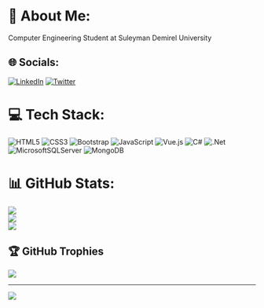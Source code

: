 # 💫 About Me:
Computer Engineering Student at Suleyman Demirel University


## 🌐 Socials:
[![LinkedIn](https://img.shields.io/badge/LinkedIn-%230077B5.svg?logo=linkedin&logoColor=white)](https://linkedin.com/in/https://www.linkedin.com/in/sad%C4%B1k-efecan-demircan-562244224/) [![Twitter](https://img.shields.io/badge/Twitter-%231DA1F2.svg?logo=Twitter&logoColor=white)](https://twitter.com/sedemircan) 

# 💻 Tech Stack:
![HTML5](https://img.shields.io/badge/html5-%23E34F26.svg?style=for-the-badge&logo=html5&logoColor=white) ![CSS3](https://img.shields.io/badge/css3-%231572B6.svg?style=for-the-badge&logo=css3&logoColor=white) ![Bootstrap](https://img.shields.io/badge/bootstrap-%23563D7C.svg?style=for-the-badge&logo=bootstrap&logoColor=white) ![JavaScript](https://img.shields.io/badge/javascript-%23323330.svg?style=for-the-badge&logo=javascript&logoColor=%23F7DF1E) ![Vue.js](https://img.shields.io/badge/vuejs-%2335495e.svg?style=for-the-badge&logo=vuedotjs&logoColor=%234FC08D) ![C#](https://img.shields.io/badge/c%23-%23239120.svg?style=for-the-badge&logo=c-sharp&logoColor=white) ![.Net](https://img.shields.io/badge/.NET-5C2D91?style=for-the-badge&logo=.net&logoColor=white) ![MicrosoftSQLServer](https://img.shields.io/badge/Microsoft%20SQL%20Sever-CC2927?style=for-the-badge&logo=microsoft%20sql%20server&logoColor=white) ![MongoDB](https://img.shields.io/badge/MongoDB-%234ea94b.svg?style=for-the-badge&logo=mongodb&logoColor=white)
# 📊 GitHub Stats:
![](https://github-readme-stats.vercel.app/api?username=sefedemircan&theme=dark&hide_border=true&include_all_commits=false&count_private=false)<br/>
![](https://github-readme-streak-stats.herokuapp.com/?user=sefedemircan&theme=dark&hide_border=true)<br/>
![](https://github-readme-stats.vercel.app/api/top-langs/?username=sefedemircan&theme=dark&hide_border=true&include_all_commits=false&count_private=false&layout=compact)

## 🏆 GitHub Trophies
![](https://github-profile-trophy.vercel.app/?username=sefedemircan&theme=radical&no-frame=true&no-bg=false&margin-w=4)

---
[![](https://visitcount.itsvg.in/api?id=sefedemircan&icon=0&color=2)](https://visitcount.itsvg.in)

<!-- Proudly created with GPRM ( https://gprm.itsvg.in ) -->
